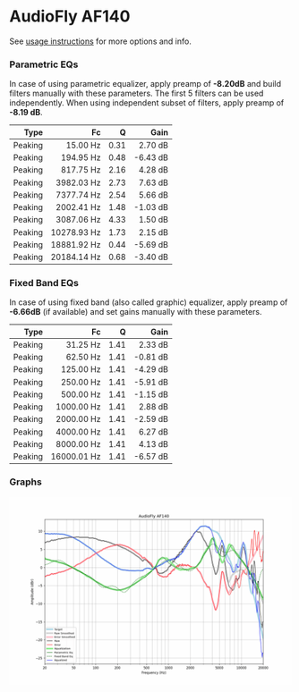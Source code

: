 # AudioFly AF140
See [usage instructions](https://github.com/jaakkopasanen/AutoEq#usage) for more options and info.

### Parametric EQs
In case of using parametric equalizer, apply preamp of **-8.20dB** and build filters manually
with these parameters. The first 5 filters can be used independently.
When using independent subset of filters, apply preamp of **-8.19 dB**.

| Type    | Fc          |    Q | Gain     |
|--------:|------------:|-----:|---------:|
| Peaking | 15.00 Hz    | 0.31 | 2.70 dB  |
| Peaking | 194.95 Hz   | 0.48 | -6.43 dB |
| Peaking | 817.75 Hz   | 2.16 | 4.28 dB  |
| Peaking | 3982.03 Hz  | 2.73 | 7.63 dB  |
| Peaking | 7377.74 Hz  | 2.54 | 5.66 dB  |
| Peaking | 2002.41 Hz  | 1.48 | -1.03 dB |
| Peaking | 3087.06 Hz  | 4.33 | 1.50 dB  |
| Peaking | 10278.93 Hz | 1.73 | 2.15 dB  |
| Peaking | 18881.92 Hz | 0.44 | -5.69 dB |
| Peaking | 20184.14 Hz | 0.68 | -3.40 dB |

### Fixed Band EQs
In case of using fixed band (also called graphic) equalizer, apply preamp of **-6.66dB**
(if available) and set gains manually with these parameters.

| Type    | Fc          |    Q | Gain     |
|--------:|------------:|-----:|---------:|
| Peaking | 31.25 Hz    | 1.41 | 2.33 dB  |
| Peaking | 62.50 Hz    | 1.41 | -0.81 dB |
| Peaking | 125.00 Hz   | 1.41 | -4.29 dB |
| Peaking | 250.00 Hz   | 1.41 | -5.91 dB |
| Peaking | 500.00 Hz   | 1.41 | -1.15 dB |
| Peaking | 1000.00 Hz  | 1.41 | 2.88 dB  |
| Peaking | 2000.00 Hz  | 1.41 | -2.59 dB |
| Peaking | 4000.00 Hz  | 1.41 | 6.27 dB  |
| Peaking | 8000.00 Hz  | 1.41 | 4.13 dB  |
| Peaking | 16000.01 Hz | 1.41 | -6.57 dB |

### Graphs
![](./AudioFly%20AF140.png)
